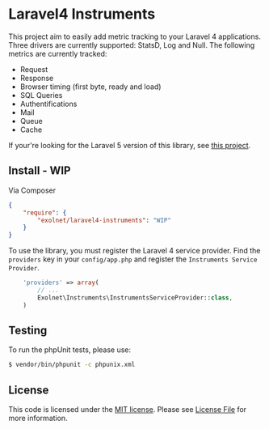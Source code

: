# Laravel4 Instruments

This project aim to easily add metric tracking to your Laravel 4 applications. Three drivers are currently supported: StatsD, Log and Null. The following metrics are currently tracked:

* Request
* Response
* Browser timing (first byte, ready and load)
* SQL Queries
* Authentifications
* Mail
* Queue
* Cache

If your're looking for the Laravel 5 version of this library, see [this project](https://github.com/eXolnet/laravel-instruments).

## Install - WIP

Via Composer

```json
{
    "require": {
        "exolnet/laravel4-instruments": "WIP"
    }
}
```

To use the library, you must register the Laravel 4 service provider. Find the `providers` key in your `config/app.php` and register the `Instruments Service Provider`.

```php
    'providers' => array(
        // ...
        Exolnet\Instruments\InstrumentsServiceProvider::class,
    )
```

## Testing

To run the phpUnit tests, please use:

``` bash
$ vendor/bin/phpunit -c phpunix.xml
```

## License

This code is licensed under the  [MIT license](http://choosealicense.com/licenses/mit/). Please see [License File](/LICENSE) for more information.
